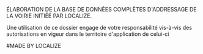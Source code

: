 ÉLABORATION DE LA BASE DE DONNÉES COMPLÈTES D'ADDRESSAGE DE LA VOIRIE INITIÉE PAR LOCALIZE.


Une utilisation de ce dossier engage de votre responsabilité vis-à-vis des autorisations en vigeur dans le territoire d'application de celui-ci






#MADE BY LOCALIZE

